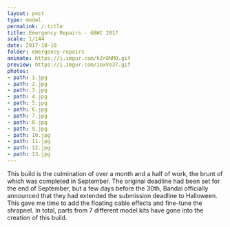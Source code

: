 ```yaml
---
layout: post
type: model
permalink: /:title
title: Emergency Repairs - GBWC 2017
scale: 1/144
date: 2017-10-18
folder: emergency-repairs
animate: https://i.imgur.com/h2r8NMO.gif
preview: https://i.imgur.com/ioxVe37.gif
photos:
- path: 1.jpg
- path: 2.jpg
- path: 3.jpg
- path: 4.jpg
- path: 5.jpg
- path: 6.jpg
- path: 7.jpg
- path: 8.jpg
- path: 9.jpg
- path: 10.jpg
- path: 11.jpg
- path: 12.jpg
- path: 13.jpg													
---
```


This build is the culmination of over a month and a half of work, the brunt of which was completed in September. The original deadline had been set for the end of September, but a few days before the 30th, Bandai officially announced that they had extended the submission deadline to Halloween. This gave me time to add the floating cable effects and fine-tune the shrapnel. In total, parts from 7 different model kits have gone into the creation of this build.